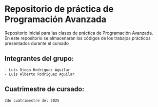 # Repositorio de práctica de Programación Avanzada

Repositorio inicial para las clases de práctica de Programación Avanzada. En este repositorio se almacenarán los códigos de los trabajos prácticos presentados durante el cursado

## Integrantes del grupo:
    - Luis Diego Rodriguez Aguilar
    - Luis Alberto Rodriguez Aguilar

## Cuatrimestre de cursado:
    2do cuatrimestre del 2025

